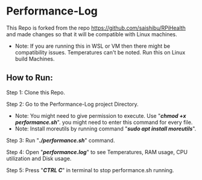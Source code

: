 
# Performance-Log

This Repo is forked from the repo https://github.com/saishibu/RPiHealth and made changes so that it will be compatible with Linux machines.

- Note: If you are running this in WSL or VM then there might be compatibility issues. Temperatures can't be noted. Run this on Linux build Machines.

## How to Run:

Step 1: Clone this Repo.

Step 2: Go to the Performance-Log project Directory.

- Note: You might need to give permission to execute. Use "***chmod +x performance.sh***". you might need to enter this command for every file.
- Note: Install moreutils by running command "***sudo apt install moreutils***". 

Step 3: Run "***./performance.sh***" command.

Step 4: Open "***performance.log***" to see Temperatures, RAM usage, CPU utilization and Disk usage.

Step 5: Press "***CTRL C***" in terminal to stop performance.sh running.

